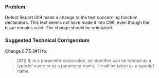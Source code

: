 ### Problem

Defect Report 009 made a change to the text concerning function declarators.
This text seems not have made it into C99, even though the issue remains valid.
The change should be reinstated.

### Suggested Technical Corrigendum

Change 6.7.5.3#11 to:

> \[#11] If, in a parameter declaration, an identifier can be treated as a typedef
> name or as a parameter name, it shall be taken as a typedef name.
